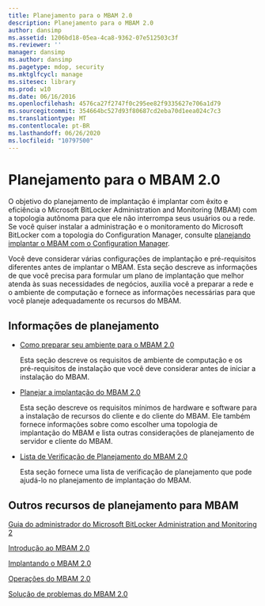 ```yaml
---
title: Planejamento para o MBAM 2.0
description: Planejamento para o MBAM 2.0
author: dansimp
ms.assetid: 1206bd18-05ea-4ca8-9362-07e512503c3f
ms.reviewer: ''
manager: dansimp
ms.author: dansimp
ms.pagetype: mdop, security
ms.mktglfcycl: manage
ms.sitesec: library
ms.prod: w10
ms.date: 06/16/2016
ms.openlocfilehash: 4576ca27f2747f0c295ee82f9335627e706a1d79
ms.sourcegitcommit: 354664bc527d93f80687cd2eba70d1eea024c7c3
ms.translationtype: MT
ms.contentlocale: pt-BR
ms.lasthandoff: 06/26/2020
ms.locfileid: "10797500"
---
```

# Planejamento para o MBAM 2.0


O objetivo do planejamento de implantação é implantar com êxito e eficiência o Microsoft BitLocker Administration and Monitoring (MBAM) com a topologia autônoma para que ele não interrompa seus usuários ou a rede. Se você quiser instalar a administração e o monitoramento do Microsoft BitLocker com a topologia do Configuration Manager, consulte [planejando implantar o MBAM com o Configuration Manager](planning-to-deploy-mbam-with-configuration-manager-2.md).

Você deve considerar várias configurações de implantação e pré-requisitos diferentes antes de implantar o MBAM. Esta seção descreve as informações de que você precisa para formular um plano de implantação que melhor atenda às suas necessidades de negócios, auxilia você a preparar a rede e o ambiente de computação e fornece as informações necessárias para que você planeje adequadamente os recursos do MBAM.

## Informações de planejamento


-   [Como preparar seu ambiente para o MBAM 2.0](preparing-your-environment-for-mbam-20-mbam-2.md)

    Esta seção descreve os requisitos de ambiente de computação e os pré-requisitos de instalação que você deve considerar antes de iniciar a instalação do MBAM.

-   [Planejar a implantação do MBAM 2.0](planning-to-deploy-mbam-20-mbam-2.md)

    Esta seção descreve os requisitos mínimos de hardware e software para a instalação de recursos do cliente e do cliente do MBAM. Ele também fornece informações sobre como escolher uma topologia de implantação do MBAM e lista outras considerações de planejamento de servidor e cliente do MBAM.

-   [Lista de Verificação de Planejamento do MBAM 2.0](mbam-20-planning-checklist-mbam-2.md)

    Esta seção fornece uma lista de verificação de planejamento que pode ajudá-lo no planejamento de implantação do MBAM.

## <a href="" id="other-resources-for-planning-for-mbam-"></a>Outros recursos de planejamento para MBAM


[Guia do administrador do Microsoft BitLocker Administration and Monitoring 2](index.md)

[Introdução ao MBAM 2.0](getting-started-with-mbam-20-mbam-2.md)

[Implantando o MBAM 2.0](deploying-mbam-20-mbam-2.md)

[Operações do MBAM 2.0](operations-for-mbam-20-mbam-2.md)

[Solução de problemas do MBAM 2.0](troubleshooting-mbam-20-mbam-2.md)

 

 





